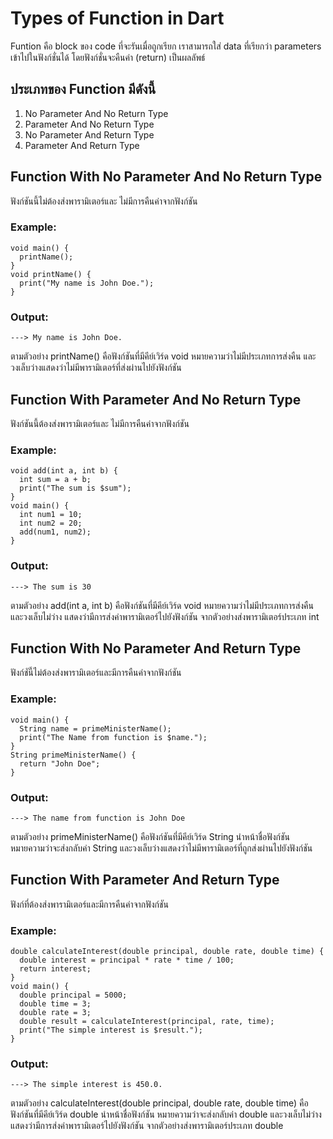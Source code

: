 # Types of Function in Dart
Funtion คือ block ของ code ที่จะรันเมื่อถูกเรียก เราสามารถใส่ data ที่เรียกว่า parameters เข้าไปในฟังก์ชั่นได้ โดยฟังก์ชั่นจะคืนค่า (return) เป็นผลลัพธ์

## ประเภทของ Function มีดังนี้
  1. No Parameter And No Return Type
  2. Parameter And No Return Type
  3. No Parameter And Return Type
  4. Parameter And Return Type


## Function With No Parameter And No Return Type

  ฟังก์ชันนี้ไม่ต้องส่งพารามิเตอร์และ ไม่มีการคืนค่าจากฟังก์ชัน

### Example:

	void main() {
	  printName();
	}
	void printName() {
	  print("My name is John Doe.");
	}

### Output: 
	---> My name is John Doe.

ตามตัวอย่าง printName() คือฟังก์ชันที่มีคีย์เวิร์ด void หมายความว่าไม่มีประเภทการส่งคืน และวงเล็บว่างแสดงว่าไม่มีพารามิเตอร์ที่ส่งผ่านไปยังฟังก์ชัน

## Function With Parameter And No Return Type

  ฟังก์ชันนี้ต้องส่งพารามิเตอร์และ ไม่มีการคืนค่าจากฟังก์ชัน
	
### Example:

	void add(int a, int b) {
	  int sum = a + b;
	  print("The sum is $sum");
	}
	void main() {
      int num1 = 10;
	  int num2 = 20;
	  add(num1, num2);
	}

### Output: 
	---> The sum is 30

ตามตัวอย่าง add(int a, int b) คือฟังก์ชันที่มีคีย์เวิร์ด void หมายความว่าไม่มีประเภทการส่งคืน และวงเล็บไม่ว่าง แสดงว่ามีการส่งค่าพารามิเตอร์ไปยังฟังก์ชัน จากตัวอย่างส่งพารามิเตอร์ประเภท int

## Function With No Parameter And Return Type

  ฟังก์ชันี้ไม่ต้องส่งพารามิเตอร์และมีการคืนค่าจากฟังก์ชัน
	
### Example:

	void main() {
	  String name = primeMinisterName();
	  print("The Name from function is $name.");
	}
	String primeMinisterName() {
 	  return "John Doe";
	}

### Output:  
	---> The name from function is John Doe

ตามตัวอย่าง primeMinisterName() คือฟังก์ชันที่มีคีย์เวิร์ด String นำหน้าชื่อฟังก์ชัน หมายความว่าจะส่งกลับค่า String และวงเล็บว่างแสดงว่าไม่มีพารามิเตอร์ที่ถูกส่งผ่านไปยังฟังก์ชัน

## Function With Parameter And Return Type

  ฟังก์ที่ต้องส่งพารามิเตอร์และมีการคืนค่าจากฟังก์ชัน
	
### Example:

	double calculateInterest(double principal, double rate, double time) {
	  double interest = principal * rate * time / 100;
	  return interest;
	}
	void main() {
	  double principal = 5000;
	  double time = 3;
      double rate = 3;
      double result = calculateInterest(principal, rate, time);
      print("The simple interest is $result.");
	}

### Output: 
	---> The simple interest is 450.0.

ตามตัวอย่าง calculateInterest(double principal, double rate, double time) คือฟังก์ชันที่มีคีย์เวิร์ด double นำหน้าชื่อฟังก์ชัน หมายความว่าจะส่งกลับค่า double และวงเล็บไม่ว่าง แสดงว่ามีการส่งค่าพารามิเตอร์ไปยังฟังก์ชัน จากตัวอย่างส่งพารามิเตอร์ประเภท double
